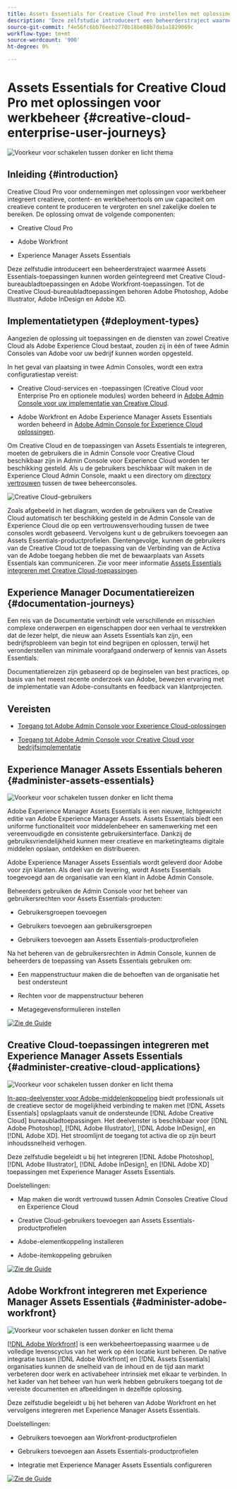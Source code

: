 ```yaml
---
title: Assets Essentials for Creative Cloud Pro instellen met oplossingen voor werkbeheer
description: 'Deze zelfstudie introduceert een beheerderstraject waarmee Assets Essentials-toepassingen kunnen worden geïntegreerd met Creative Cloud-bureaubladtoepassingen en Adobe Workfront-toepassingen. Tot de Creative Cloud-bureaubladtoepassingen behoren Adobe Photoshop, Adobe Illustrator, Adobe InDesign en Adobe XD. '
source-git-commit: f4e56fc6bb76eeb2770b18be88b7da1a1829069c
workflow-type: tm+mt
source-wordcount: '900'
ht-degree: 0%

---
```



# Assets Essentials for Creative Cloud Pro met oplossingen voor werkbeheer {#creative-cloud-enterprise-user-journeys}

![Voorkeur voor schakelen tussen donker en licht thema](assets/cce-next-banner-landing-page.png)

## Inleiding {#introduction}

Creative Cloud Pro voor ondernemingen met oplossingen voor werkbeheer integreert creatieve, content- en werkbeheertools om uw capaciteit om creatieve content te produceren te vergroten en snel zakelijke doelen te bereiken. De oplossing omvat de volgende componenten:

* Creative Cloud Pro

* Adobe Workfront

* Experience Manager Assets Essentials

Deze zelfstudie introduceert een beheerderstraject waarmee Assets Essentials-toepassingen kunnen worden geïntegreerd met Creative Cloud-bureaubladtoepassingen en Adobe Workfront-toepassingen. Tot de Creative Cloud-bureaubladtoepassingen behoren Adobe Photoshop, Adobe Illustrator, Adobe InDesign en Adobe XD.

## Implementatietypen {#deployment-types}

Aangezien de oplossing uit toepassingen en de diensten van zowel Creative Cloud als Adobe Experience Cloud bestaat, zouden zij in één of twee Admin Consoles van Adobe voor uw bedrijf kunnen worden opgesteld.

In het geval van plaatsing in twee Admin Consoles, wordt een extra configuratiestap vereist:

* Creative Cloud-services en -toepassingen (Creative Cloud voor Enterprise Pro en optionele modules) worden beheerd in [Adobe Admin Console voor uw implementatie van Creative Cloud](https://chl-author-preview.corp.adobe.com/content/help/en/enterprise/admin-guide.html).

* Adobe Workfront en Adobe Experience Manager Assets Essentials worden beheerd in [Adobe Admin Console for Experience Cloud oplossingen](https://experienceleague.adobe.com/docs/core-services/interface/administration/admin-getting-started.html).

Om Creative Cloud en de toepassingen van Assets Essentials te integreren, moeten de gebruikers die in Admin Console voor Creative Cloud beschikbaar zijn in Admin Console voor Experience Cloud worden ter beschikking gesteld. Als u de gebruikers beschikbaar wilt maken in de Experience Cloud Admin Console, maakt u een directory om [directory vertrouwen](https://helpx.adobe.com/enterprise/using/set-up-identity.html#directory-trusting) tussen de twee beheerconsoles.

![Creative Cloud-gebruikers](assets/creative-cloud-users.svg)

Zoals afgebeeld in het diagram, worden de gebruikers van de Creative Cloud automatisch ter beschikking gesteld in de Admin Console van de Experience Cloud die op een vertrouwensverhouding tussen de twee consoles wordt gebaseerd. Vervolgens kunt u de gebruikers toevoegen aan Assets Essentials-productprofielen. Dientengevolge, kunnen de gebruikers van de Creative Cloud tot de toepassing van de Verbinding van de Activa van de Adobe toegang hebben die met de bewaarplaats van Assets Essentials kan communiceren. Zie voor meer informatie [Assets Essentials integreren met Creative Cloud-toepassingen](integrate-assets-essentials-creative-cloud.md).

## Experience Manager Documentatiereizen {#documentation-journeys}

Een reis van de Documentatie verbindt vele verschillende en misschien complexe onderwerpen en eigenschappen door een verhaal te verstrekken dat de lezer helpt, die nieuw aan Assets Essentials kan zijn, een bedrijfsprobleem van begin tot eind begrijpen en oplossen, terwijl het veronderstellen van minimale voorafgaand onderwerp of kennis van Assets Essentials.

Documentatiereizen zijn gebaseerd op de beginselen van best practices, op basis van het meest recente onderzoek van Adobe, bewezen ervaring met de implementatie van Adobe-consultants en feedback van klantprojecten.

## Vereisten

* [Toegang tot Adobe Admin Console voor Experience Cloud-oplossingen](https://experienceleague.adobe.com/docs/core-services/interface/administration/admin-getting-started.html)

* [Toegang tot Adobe Admin Console voor Creative Cloud voor bedrijfsimplementatie](https://helpx.adobe.com/enterprise/admin-guide.html)

## Experience Manager Assets Essentials beheren {#administer-assets-essentials}

![Voorkeur voor schakelen tussen donker en licht thema](assets/cce-assets.png)

Adobe Experience Manager Assets Essentials is een nieuwe, lichtgewicht editie van Adobe Experience Manager Assets. Assets Essentials biedt een uniforme functionaliteit voor middelenbeheer en samenwerking met een vereenvoudigde en consistente gebruikersinterface. Dankzij de gebruiksvriendelijkheid kunnen meer creatieve en marketingteams digitale middelen opslaan, ontdekken en distribueren.

Adobe Experience Manager Assets Essentials wordt geleverd door Adobe voor zijn klanten. Als deel van de levering, wordt Assets Essentials toegevoegd aan de organisatie van een klant in Adobe Admin Console.

Beheerders gebruiken de Admin Console voor het beheer van gebruikersrechten voor Assets Essentials-producten:

* Gebruikersgroepen toevoegen

* Gebruikers toevoegen aan gebruikersgroepen

* Gebruikers toevoegen aan Assets Essentials-productprofielen

Na het beheren van de gebruikersrechten in Admin Console, kunnen de beheerders de toepassing van Assets Essentials gebruiken om:

* Een mappenstructuur maken die de behoeften van de organisatie het best ondersteunt

* Rechten voor de mappenstructuur beheren

* Metagegevensformulieren instellen

[![Zie de Guide](https://helpx.adobe.com/content/dam/help/en/marketing-cloud/how-to/digital-foundation/_jcr_content/main-pars/image_1250343773/see-the-guide-sm.png)](adminster-aem-assets-essentials.md)

## Creative Cloud-toepassingen integreren met Experience Manager Assets Essentials {#administer-creative-cloud-applications}

![Voorkeur voor schakelen tussen donker en licht thema](assets/cce-creative-cloud.png)

[In-app-deelvenster voor Adobe-middelenkoppeling](https://www.adobe.com/creativecloud/business/enterprise/adobe-asset-link.html) biedt professionals uit de creatieve sector de mogelijkheid verbinding te maken met [!DNL Assets Essentials] opslagplaats vanuit de ondersteunde [!DNL Adobe Creative Cloud] bureaubladtoepassingen. Het deelvenster is beschikbaar voor [!DNL Adobe Photoshop], [!DNL Adobe Illustrator], [!DNL Adobe InDesign], en [!DNL Adobe XD]. Het stroomlijnt de toegang tot activa die op zijn beurt inhoudssnelheid verhogen.

Deze zelfstudie begeleidt u bij het integreren [!DNL Adobe Photoshop], [!DNL Adobe Illustrator], [!DNL Adobe InDesign], en [!DNL Adobe XD] toepassingen met Experience Manager Assets Essentials.

Doelstellingen:

* Map maken die wordt vertrouwd tussen Admin Consoles Creative Cloud en Experience Cloud

* Creative Cloud-gebruikers toevoegen aan Assets Essentials-productprofielen

* Adobe-elementkoppeling installeren

* Adobe-itemkoppeling gebruiken

[![Zie de Guide](https://helpx.adobe.com/content/dam/help/en/marketing-cloud/how-to/digital-foundation/_jcr_content/main-pars/image_1250343773/see-the-guide-sm.png)](integrate-assets-essentials-creative-cloud.md)

## Adobe Workfront integreren met Experience Manager Assets Essentials {#administer-adobe-workfront}

![Voorkeur voor schakelen tussen donker en licht thema](assets/cce-workfront.png)

[[!DNL Adobe Workfront]](https://www.workfront.com/) is een werkbeheertoepassing waarmee u de volledige levenscyclus van het werk op één locatie kunt beheren. De native integratie tussen [!DNL Adobe Workfront] en [!DNL Assets Essentials] organisaties kunnen de snelheid van de inhoud en de tijd aan markt verbeteren door werk en activabeheer intrinsiek met elkaar te verbinden. In het kader van het beheer van hun werk hebben gebruikers toegang tot de vereiste documenten en afbeeldingen in dezelfde oplossing.

Deze zelfstudie begeleidt u bij het beheren van Adobe Workfront en het vervolgens integreren met Experience Manager Assets Essentials.

Doelstellingen:

* Gebruikers toevoegen aan Workfront-productprofielen

* Gebruikers toevoegen aan Assets Essentials-productprofielen

* Integratie met Experience Manager Assets Essentials configureren

[![Zie de Guide](https://helpx.adobe.com/content/dam/help/en/marketing-cloud/how-to/digital-foundation/_jcr_content/main-pars/image_1250343773/see-the-guide-sm.png)](integrate-assets-essentials-workfront.md)


